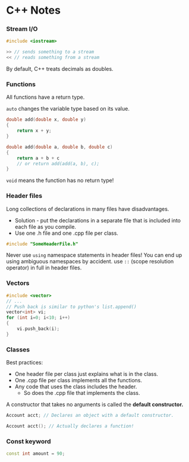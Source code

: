 # C++ Notes
### Stream I/O
```cpp
#include <iostream>

>> // sends something to a stream
<< // reads something from a stream
```
By default, C++ treats decimals as doubles.

### Functions
All functions have a return type.

`auto` changes the variable type based on its value.

```cpp
double add(double x, double y)
{
    return x + y;
}

double add(double a, double b, double c)
{
    return a + b + c
    // or return add(add(a, b), c);
}
```

`void` means the function has no return type!

### Header files
Long collections of declarations in many files have disadvantages.
* Solution - put the declarations in a separate file that is included into each file as you compile.
* Use one .h file and one .cpp file per class.

```cpp
#include "SomeHeaderFile.h"
```
Never use `using` namespace statements in header files! You can end up using ambiguous namespaces by accident. use `::` (scope resolution operator) in full in header files.

### Vectors
```cpp
#include <vector>
// ...
// Push back is similar to python's list.append()
vector<int> vi;
for (int i=0; i<10; i++)
{
    vi.push_back(i);
}
```

### Classes
Best practices:
* One header file per class just explains what is in the class.
* One .cpp file per class implements all the functions.
* Any code that uses the class includes the header.
    * So does the .cpp file that implements the class.

A constructor that takes no arguments is called the <b>default constructor.</b>

```cpp
Account acct; // Declares an object with a default constructor.

Account acct(); // Actually declares a function!
```

### Const keyword
```cpp
const int amount = 90;
```
